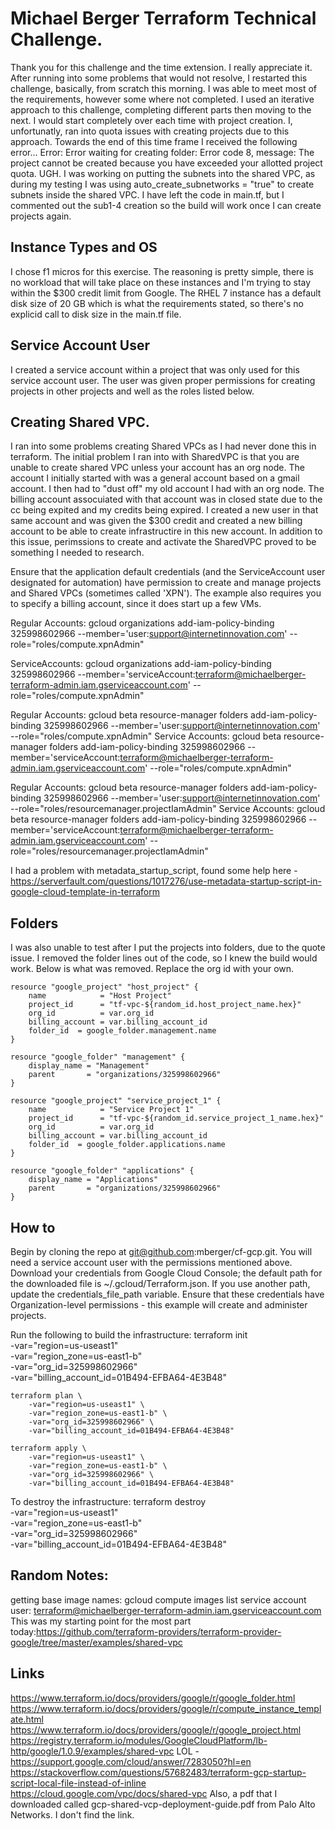 # Michael Berger Terraform Technical Challenge.

Thank you for this challenge and the time extension. I really appreciate it. After running into some problems that would not resolve, I restarted this challenge, basically, from scratch this morning. I was able to meet most of the requirements, however some where not completed. I used an iterative approach to this challenge, completing different parts then moving to the next. I would start completely over each time with project creation. I, unfortunatly, ran into quota issues with creating projects due to this approach. Towards the end of this time frame I received the following error... Error: Error waiting for creating folder: Error code 8, message: The project cannot be created because you have exceeded your allotted project quota.  UGH. I was working on putting the subnets into the shared VPC, as during my testing I was using auto_create_subnetworks = "true" to create subnets inside the shared VPC. I have left the code in main.tf, but I commented out the sub1-4 creation so the build will work once I can create projects again. 

## Instance Types and OS
I chose f1 micros for this exercise. The reasoning is pretty simple, there is no workload that will take place on these instances and I'm trying to stay within the $300 credit limit from Google. The RHEL 7 instance has a default disk size of 20 GB which is what the requirements stated, so there's no explicid call to disk size in the main.tf file.

## Service Account User
I created a service account within a project that was only used for this service account user. The user was given proper permissions for creating projects in other projects and well as the roles listed below.

## Creating Shared VPC.
I ran into some problems creating Shared VPCs as I had never done this in terraform. The initial problem I ran into with SharedVPC is that you are unable to create shared VPC unless your account has an org node. The account I initially started with was a general account based on a gmail account. I then had to "dust off" my old account I had with an org node. The billing account assocuiated with that account was in closed state due to the cc being expited and my credits being expired. I created a new user in that same account and was given the $300 credit and created a new billing account to be able to create infrastructire in this new account. In addition to this issue, perimssions to create and activate the SharedVPC proved to be something I needed to research.

Ensure that the application default credentials (and the ServiceAccount user designated for automation) have permission to create and manage projects and Shared VPCs (sometimes called 'XPN'). The example also requires you to specify a billing account, since it does start up a few VMs.

Regular Accounts:
    gcloud organizations add-iam-policy-binding 325998602966 --member='user:support@internetinnovation.com' --role="roles/compute.xpnAdmin"

ServiceAccounts:
    gcloud organizations add-iam-policy-binding 325998602966 --member='serviceAccount:terraform@michaelberger-terraform-admin.iam.gserviceaccount.com' --role="roles/compute.xpnAdmin"

Regular Accounts:
    gcloud beta resource-manager folders add-iam-policy-binding 325998602966 --member='user:support@internetinnovation.com' --role="roles/compute.xpnAdmin"
Service Accounts:
    gcloud beta resource-manager folders add-iam-policy-binding 325998602966 --member='serviceAccount:terraform@michaelberger-terraform-admin.iam.gserviceaccount.com' --role="roles/compute.xpnAdmin"

Regular Accounts:
    gcloud beta resource-manager folders add-iam-policy-binding 325998602966 --member='user:support@internetinnovation.com' --role="roles/resourcemanager.projectIamAdmin"
Service Accounts:
    gcloud beta resource-manager folders add-iam-policy-binding 325998602966 --member='serviceAccount:terraform@michaelberger-terraform-admin.iam.gserviceaccount.com' --role="roles/resourcemanager.projectIamAdmin"


I had a problem with metadata_startup_script, found some help here - https://serverfault.com/questions/1017276/use-metadata-startup-script-in-google-cloud-template-in-terraform


## Folders
I was also unable to test after I put the projects into folders, due to the quote issue. I removed the folder lines out of the code, so I knew the build would work. Below is what was removed. Replace the org id with your own. 

    resource "google_project" "host_project" {
        name            = "Host Project"
        project_id      = "tf-vpc-${random_id.host_project_name.hex}"
        org_id          = var.org_id
        billing_account = var.billing_account_id
        folder_id  = google_folder.management.name
    }

    resource "google_folder" "management" {
        display_name = "Management"
        parent       = "organizations/325998602966"
    }

    resource "google_project" "service_project_1" {
        name            = "Service Project 1"
        project_id      = "tf-vpc-${random_id.service_project_1_name.hex}"
        org_id          = var.org_id
        billing_account = var.billing_account_id
        folder_id  = google_folder.applications.name
    }

    resource "google_folder" "applications" {
        display_name = "Applications"
        parent       = "organizations/325998602966"
    }


## How to
Begin by cloning the repo at git@github.com:mberger/cf-gcp.git. You will need a service account user with the permissions mentioned above. Download your credentials from Google Cloud Console; the default path for the downloaded file is ~/.gcloud/Terraform.json. If you use another path, update the credentials_file_path variable. Ensure that these credentials have Organization-level permissions - this example will create and administer projects.

Run the following to build the infrastructure: 
    terraform init \
            -var="region=us-useast1" \
            -var="region_zone=us-east1-b" \
            -var="org_id=325998602966" \
            -var="billing_account_id=01B494-EFBA64-4E3B48"

    terraform plan \
        -var="region=us-useast1" \
        -var="region_zone=us-east1-b" \
        -var="org_id=325998602966" \
        -var="billing_account_id=01B494-EFBA64-4E3B48"

    terraform apply \
        -var="region=us-useast1" \
        -var="region_zone=us-east1-b" \
        -var="org_id=325998602966" \
        -var="billing_account_id=01B494-EFBA64-4E3B48"

To destroy the infrastructure: 
    terraform destroy \
        -var="region=us-useast1" \
        -var="region_zone=us-east1-b" \
        -var="org_id=325998602966" \
        -var="billing_account_id=01B494-EFBA64-4E3B48"


## Random Notes:
getting base image names:
    gcloud compute images list
service account user:
    terraform@michaelberger-terraform-admin.iam.gserviceaccount.com
This was my starting point for the most part today:https://github.com/terraform-providers/terraform-provider-google/tree/master/examples/shared-vpc

## Links 
https://www.terraform.io/docs/providers/google/r/google_folder.html
https://www.terraform.io/docs/providers/google/r/compute_instance_template.html
https://www.terraform.io/docs/providers/google/r/google_project.html
https://registry.terraform.io/modules/GoogleCloudPlatform/lb-http/google/1.0.9/examples/shared-vpc
LOL - https://support.google.com/cloud/answer/7283050?hl=en
https://stackoverflow.com/questions/57682483/terraform-gcp-startup-script-local-file-instead-of-inline
https://cloud.google.com/vpc/docs/shared-vpc
Also, a pdf that I downloaded called gcp-shared-vcp-deployment-guide.pdf from Palo Alto Networks. I don't find the link.